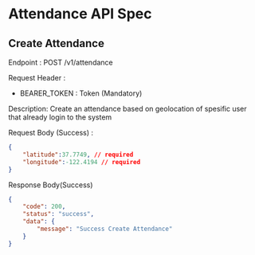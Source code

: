 # Attendance API Spec

## Create Attendance
Endpoint : POST /v1/attendance

Request Header :

- BEARER_TOKEN : Token (Mandatory)

Description: Create an attendance based on geolocation of spesific user that already login to the system

Request Body (Success) :

```json
{
    "latitude":37.7749, // required
    "longitude":-122.4194 // required
}
```

Response Body(Success)

```json
{
    "code": 200,
    "status": "success",
    "data": {
        "message": "Success Create Attendance"
    }
}
```